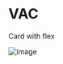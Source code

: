 # VAC

Card with flex

![image](https://github.com/Prithivi2003/VAC/assets/138351305/019cfb94-3788-4416-9734-1fc08d184cd2)
